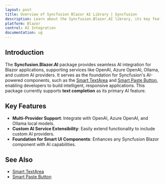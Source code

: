 ```yaml
---
layout: post
title: Overview of Syncfusion Blazor AI Library | Syncfusion
description: Learn about the Syncfusion.Blazor.AI library, its key features, supported AI providers, and how it enables intelligent features in Blazor applications.
platform: Blazor
control: AI Integration
documentation: ug
---
```


## Introduction
The **Syncfusion.Blazor.AI** package provides seamless AI integration for Blazor applications, supporting services like OpenAI, Azure OpenAI, Ollama, and custom AI providers. It serves as the foundation for Syncfusion's AI-powered components, such as the [Smart TextArea](https://blazor.syncfusion.com/documentation/smart-textarea/getting-started) and [Smart Paste Button](https://blazor.syncfusion.com/documentation/smart-paste/getting-started), enabling developers to build intelligent, responsive applications. This package currently supports **text completion** as its primary AI feature.

## Key Features
- **Multi-Provider Support**: Integrate with OpenAI, Azure OpenAI, and Ollama local models.
- **Custom AI Service Extensibility**: Easily extend functionality to include custom AI providers.
- **Foundation for Smart UI Components**: Enhances any Syncfusion Blazor component with AI capabilities.

## See Also
- [Smart TextArea](https://blazor.syncfusion.com/documentation/smart-textarea/getting-started)
- [Smart Paste Button](https://blazor.syncfusion.com/documentation/smart-paste/getting-started)